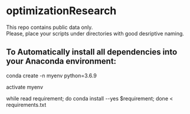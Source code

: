 # optimizationResearch
This repo contains public data only.  
Please, place your scripts under directories with good desriptive naming.  

## To Automatically install all dependencies into your Anaconda environment:

conda create -n myenv python=3.6.9

activate myenv

while read requirement; do conda install --yes $requirement; done < requirements.txt

